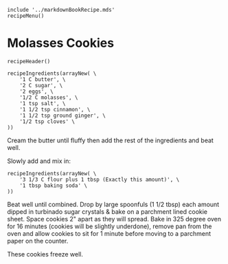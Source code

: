 ~~~ markdown-script
include '../markdownBookRecipe.mds'
recipeMenu()
~~~

# Molasses Cookies

~~~ markdown-script
recipeHeader()
~~~

~~~ markdown-script
recipeIngredients(arrayNew( \
    '1 C butter', \
    '2 C sugar', \
    '2 eggs', \
    '1/2 C molasses', \
    '1 tsp salt', \
    '1 1/2 tsp cinnamon', \
    '1 1/2 tsp ground ginger', \
    '1/2 tsp cloves' \
))
~~~

Cream the butter until fluffy then add the rest of the ingredients and beat well.

Slowly add and mix in:

~~~ markdown-script
recipeIngredients(arrayNew( \
    '3 1/3 C flour plus 1 tbsp (Exactly this amount)', \
    '1 tbsp baking soda' \
))
~~~

Beat well until combined. Drop by large spoonfuls (1 1/2 tbsp) each amount dipped in turbinado sugar
crystals & bake on a parchment lined cookie sheet. Space cookies 2" apart as they will spread. Bake
in 325 degree oven for 16 minutes (cookies will be slightly underdone), remove pan from the oven and
allow cookies to sit for 1 minute before moving to a parchment paper on the counter.

These cookies freeze well.
